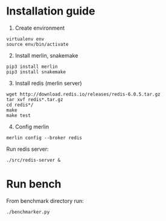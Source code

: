 # Installation guide #


1. Create environment
```
virtualenv env 
source env/bin/activate
```

2. Install merlin, snakemake
```
pip3 install merlin
pip3 install snakemake
```

3. Install redis (merlin server)
```
wget http://download.redis.io/releases/redis-6.0.5.tar.gz
tar xvf redis*.tar.gz
cd redis*/
make
make test
```

4. Config merlin
```
merlin config --broker redis
```

Run redis server:
```
./src/redis-server &
```

# Run bench #
From benchmark directory run:
```
./benchmarker.py
```